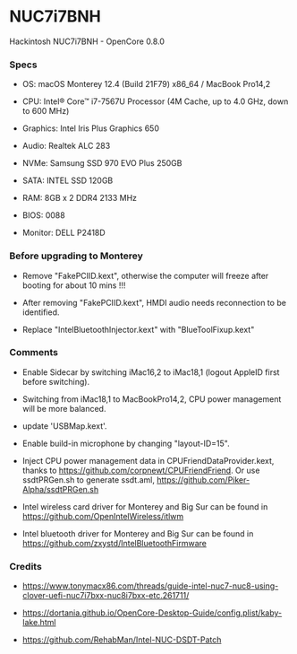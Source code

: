 # NUC7i7BNH
Hackintosh NUC7i7BNH - OpenCore 0.8.0

### Specs
+ OS: macOS Monterey 12.4 (Build 21F79) x86_64 / MacBook Pro14,2

+ CPU: Intel® Core™ i7-7567U Processor (4M Cache, up to 4.0 GHz, down to 600 MHz)

+ Graphics: Intel Iris Plus Graphics 650

+ Audio: Realtek ALC 283

+ NVMe: Samsung SSD 970 EVO Plus 250GB

+ SATA: INTEL SSD 120GB

+ RAM: 8GB x 2 DDR4 2133 MHz

+ BIOS: 0088

+ Monitor: DELL P2418D


### Before upgrading to Monterey

+ Remove "FakePCIID.kext", otherwise the computer will freeze after booting for about 10 mins !!!

+ After removing "FakePCIID.kext", HMDI audio needs reconnection to be identified.

+ Replace "IntelBluetoothInjector.kext" with "BlueToolFixup.kext"


### Comments

+ Enable Sidecar by switching iMac16,2 to iMac18,1 (logout AppleID first before switching).

+ Switching from iMac18,1 to MacBookPro14,2, CPU power management will be more balanced.

+ update 'USBMap.kext'.

+ Enable build-in microphone by changing "layout-ID=15".

+ Inject CPU power management data in CPUFriendDataProvider.kext, thanks to https://github.com/corpnewt/CPUFriendFriend. Or use ssdtPRGen.sh to generate ssdt.aml, https://github.com/Piker-Alpha/ssdtPRGen.sh

+ Intel wireless card driver for Monterey and Big Sur can be found in https://github.com/OpenIntelWireless/itlwm

+ Intel bluetooth driver for Monterey and Big Sur can be found in https://github.com/zxystd/IntelBluetoothFirmware

### Credits

+ https://www.tonymacx86.com/threads/guide-intel-nuc7-nuc8-using-clover-uefi-nuc7i7bxx-nuc8i7bxx-etc.261711/

+ https://dortania.github.io/OpenCore-Desktop-Guide/config.plist/kaby-lake.html

+ https://github.com/RehabMan/Intel-NUC-DSDT-Patch
